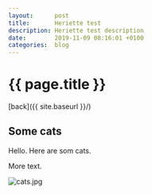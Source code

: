 ```yaml
---
layout:      post
title:       Heriette test
description: Heriette test description
date:        2019-11-09 08:16:01 +0100
categories:  blog
---
```


# {{ page.title }}

[back]({{ site.baseurl }}/)

## Some cats

Hello. Here are som cats.

More text.

<img src="{{ site.url }}{{ site.baseurl }}/resources/images/cats.jpg" alt="cats.jpg">

